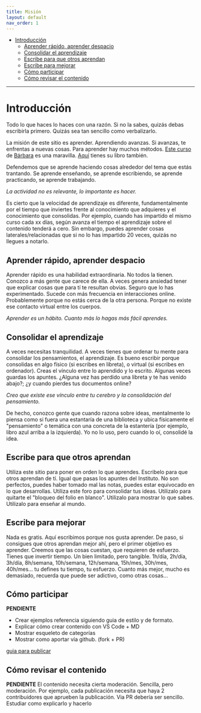 ```yaml
---
title: Misión
layout: default
nav_order: 1
---
```


- [Introducción](#introducción)
  - [Aprender  rápido, aprender despacio](#aprender--rápido-aprender-despacio)
  - [Consolidar el aprendizaje](#consolidar-el-aprendizaje)
  - [Escribe para que otros aprendan](#escribe-para-que-otros-aprendan)
  - [Escribe para mejorar](#escribe-para-mejorar)
  - [Cómo participar](#cómo-participar)
  - [Cómo revisar el contenido](#cómo-revisar-el-contenido)

---

# Introducción

Todo lo que haces lo haces con una razón. Si no la sabes, quizás debas escribirla primero. Quizás sea tan sencillo como verbalizarlo.

La misión de este sitio es aprender. Aprendiendo avanzas. Si avanzas, te enfrentas a nuevas cosas. Para aprender hay muchos métodos. 
[Este curso](https://www.coursera.org/learn/learning-how-to-learn) de [Bárbara](https://www.linkedin.com/in/barbaraoakley/) es una maravilla. [Aquí](https://www.amazon.es/Learning-How-Learn-Spending-Studying/dp/0143132547) tienes su libro también.

Defendemos que se aprende haciendo cosas alrededor del tema que estás trantando.
Se aprende enseñando, se aprende escribiendo, se aprende practicando, se aprende trabajando. 

*La actividad no es relevante, lo importante es hacer.*

Es cierto que la velocidad de aprendizaje es diferente, fundamentalmente por el tiempo que inviertes frente al conocimiento que adquieres y el conocimiento que consolidas. Por ejemplo, cuando has impartido el mismo curso cada xx días, según avanza el tiempo el aprendizaje sobre el contenido tenderá a cero. Sin embargo, puedes aprender cosas laterales/relacionadas que si no lo has impartido 20 veces, quizás no llegues a notarlo.

## Aprender  rápido, aprender despacio
Aprender rápido es una habilidad extraordinaria. No todos la tienen. Conozco a más gente que carece de ella.
A veces genera ansiedad tener que explicar cosas que para tí te resultan obvias.
Seguro que lo has experimentado. Sucede con más frecuencia en interacciones online. 
Probablemente porque no estás cerca de la otra persona. Porque no existe ese contacto virtual entre los cuerpos.

*Aprender es un hábito. Cuanto más lo hagas más fácil aprendes.*

## Consolidar el aprendizaje
A veces necesitas tranquilidad. A veces tienes que ordenar tu mente para consolidar los pensamientos, el aprendizaje. Es bueno escribir porque consolidas en algo físico (si escribes en libreta), o virtual (si escribes en ordenador).
Creas el vínculo entre lo aprendido y lo escrito. Algunas veces guardas los apuntes.
¿Alguna vez has perdido una libreta y te has venido abajo?; ¿y cuando pierdes tus documentos online?

*Creo que existe ese vínculo entre tu cerebro y la consolidación del pensamiento.*

De hecho, conozco gente que cuando razona sobre ideas, mentalmente lo piensa como si fuera una estantaría de una biblioteca y ubica físicamente el "pensamiento" o temática con una concreta de la estantería (por ejemplo, libro azul arriba a la izquierda). Yo no lo uso, pero cuando lo oí, consolidé la idea.

## Escribe para que otros aprendan
Utiliza este sitio para poner en orden lo que aprendes. Escribelo para que otros aprendan de tí. Igual que pasas los apuntes del Instituto. No son perfectos, puedes haber tomado mal las notas, puedes estar equivocado en lo que desarrollas.
Utiliza este foro para consolidar tus ideas. Utilizalo para quitarte el "bloqueo del folio en blanco". 
Utilizalo para mostrar lo que sabes. Utilizalo para enseñar al mundo.

## Escribe para mejorar
Nada es gratis. Aquí escribimos porque nos gusta aprender. De paso, si consigues que otros aprendan mejor ahí, pero el primer objetivo es aprender. Creemos que las cosas cuestan, que requieren de esfuerzo. Tienes que invertir tiempo. Un bien limitado, pero tangible. 1h/día, 2h/día, 3h/día, 8h/semana, 10h/semana, 12h/semana, 15h/mes, 30h/mes, 40h/mes... tu defines tu tiempo, tu esfuerzo. Cuanto más mejor, mucho es demasiado, recuerda que puede ser adictivo, como otras cosas...

## Cómo participar
**PENDIENTE**
- Crear ejemplos referencia siguiendo guia de estilo y de formato.
- Explicar cómo crear contenido con VS Code + MD
- Mostrar esqueleto de categorías
- Mostrar como aportar vía github. (fork + PR)
  
[guia para publicar](guia-para-publicar.md)
  
## Cómo revisar el contenido
**PENDIENTE**
El contenido necesita cierta moderación. Sencilla, pero moderación.
Por ejemplo, cada publicación necesita que haya 2 contribuidores que aprueben la publicación.
Via PR debería ser sencillo. Estudiar como explicarlo y hacerlo

